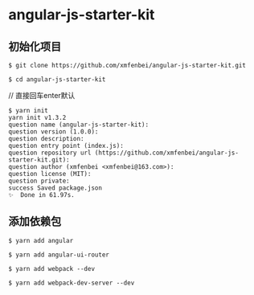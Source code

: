 # angular-js-starter-kit

## 初始化项目

```
$ git clone https://github.com/xmfenbei/angular-js-starter-kit.git
```

```
$ cd angular-js-starter-kit
```

// 直接回车enter默认

```
$ yarn init
yarn init v1.3.2
question name (angular-js-starter-kit):
question version (1.0.0):
question description:
question entry point (index.js):
question repository url (https://github.com/xmfenbei/angular-js-starter-kit.git):
question author (xmfenbei <xmfenbei@163.com>):
question license (MIT):
question private:
success Saved package.json
✨  Done in 61.97s.
```

## 添加依赖包

```
$ yarn add angular
```

```
$ yarn add angular-ui-router
```

```
$ yarn add webpack --dev
```

```
$ yarn add webpack-dev-server --dev
```














